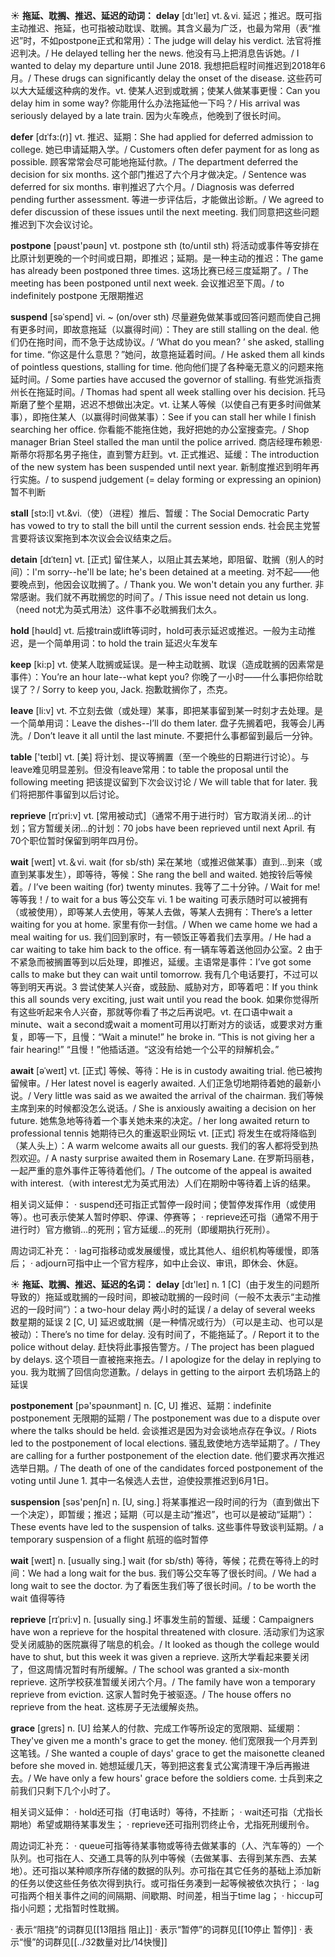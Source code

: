 ☀ <span class="category">**拖延、耽搁、推迟、延迟的动词：**</span>
<span class="vocabulary">**delay**</span> [dɪ'leɪ] 
<span class="definition">vt.＆vi. 延迟；推迟。既可指主动推迟、拖延，也可指被动耽误、耽搁。其含义最为广泛，也最为常用（表“推迟”时，不如postpone正式和常用）：</span>The judge will delay his verdict. 法官将推迟判决。/ He delayed telling her the news. 他没有马上把消息告诉她。/ I wanted to delay my departure until June 2018. 我想把启程时间推迟到2018年6月。/ These drugs can significantly delay the onset of the disease. 这些药可以大大延缓这种病的发作。<span class="definition">vt. 使某人迟到或耽搁；使某人做某事更慢：</span>Can you delay him in some way? 你能用什么办法拖延他一下吗？/ His arrival was seriously delayed by a late train. 因为火车晚点，他晚到了很长时间。
           
<span class="vocabulary">**defer**</span> [dɪˈfɜ:(r)]
<span class="definition">vt. 推迟、延期：</span>She had applied for deferred admission to college. 她已申请延期入学。/ Customers often defer payment for as long as possible. 顾客常常会尽可能地拖延付款。/ The department deferred the decision for six months. 这个部门推迟了六个月才做决定。/ Sentence was deferred for six months. 审判推迟了六个月。/ Diagnosis was deferred pending further assessment. 等进一步评估后，才能做出诊断。/ We agreed to defer discussion of these issues until the next meeting. 我们同意把这些问题推迟到下次会议讨论。

<span class="vocabulary">**postpone**</span> [pəʊst'pəʊn] 
<span class="definition">vt. postpone sth (to/until sth) 将活动或事件等安排在比原计划更晚的一个时间或日期，即推迟；延期。是一种主动的推迟：</span>The game has already been postponed three times. 这场比赛已经三度延期了。/ The meeting has been postponed until next week. 会议推迟至下周。/ to indefinitely postpone 无限期推迟
           
<span class="vocabulary">**suspend**</span> [səˈspend]
<span class="definition">vi. ~ (on/over sth) 尽量避免做某事或回答问题而使自己拥有更多时间，即故意拖延（以赢得时间）：</span>They are still stalling on the deal. 他们仍在拖时间，而不急于达成协议。/ ‘What do you mean? ’ she asked, stalling for time. “你这是什么意思？”她问，故意拖延着时间。/ He asked them all kinds of pointless questions, stalling for time. 他向他们提了各种毫无意义的问题来拖延时间。/ Some parties have accused the governor of stalling. 有些党派指责州长在拖延时间。/ Thomas had spent all week stalling over his decision. 托马斯磨了整个星期，迟迟不想做出决定。<span class="definition">vt. 让某人等候（以使自己有更多时间做某事），即拖住某人（以赢得时间做某事）：</span>See if you can stall her while I finish searching her office. 你看能不能拖住她，我好把她的办公室搜查完。/ Shop manager Brian Steel stalled the man until the police arrived. 商店经理布赖恩·斯蒂尔将那名男子拖住，直到警方赶到。<span class="definition">vt. 正式推迟、延缓：</span>The introduction of the new system has been suspended until next year. 新制度推迟到明年再行实施。/ to suspend judgement (= delay forming or expressing an opinion) 暂不判断
           
<span class="vocabulary">**stall**</span> [stɔ:l]
<span class="definition">vt.&vi.（使）（进程）推后、暂缓：</span>The Social Democratic Party has vowed to try to stall the bill until the current session ends. 社会民主党誓言要将该议案拖到本次议会会议结束之后。
           
<span class="vocabulary">**detain**</span> [dɪˈteɪn]
<span class="definition">vt. [正式] 留住某人，以阻止其去某地，即阻留、耽搁（别人的时间）：</span>I'm sorry--he'll be late; he's been detained at a meeting. 对不起——他要晚点到，他因会议耽搁了。/ Thank you. We won't detain you any further. 非常感谢。我们就不再耽搁您的时间了。/ This issue need not detain us long.（need not尤为英式用法）这件事不必耽搁我们太久。

<span class="vocabulary">**hold**</span> [həʊld] 
<span class="definition">vt. 后接train或lift等词时，hold可表示延迟或推迟。一般为主动推迟，是一个简单用词：</span>to hold the train 延迟火车发车

<span class="vocabulary">**keep**</span> [ki:p] 
<span class="definition">vt. 使某人耽搁或延误。是一种主动耽搁、耽误（造成耽搁的因素常是事件）：</span>You’re an hour late--what kept you? 你晚了一小时——什么事把你给耽误了？/ Sorry to keep you, Jack. 抱歉耽搁你了，杰克。

<span class="vocabulary">**leave**</span> [li:v] 
<span class="definition">vt. 不立刻去做（或处理）某事，即把某事留到某一时刻才去处理。是一个简单用词：</span>Leave the dishes--I’ll do them later. 盘子先搁着吧，我等会儿再洗。/ Don’t leave it all until the last minute. 不要把什么事都留到最后一分钟。

<span class="vocabulary">**table**</span> ['teɪbl] 
<span class="definition">vt. [美] 将计划、提议等搁置（至一个晚些的日期进行讨论）。与leave难见明显差别。但没有leave常用：</span>to table the proposal until the following meeting 把该提议留到下次会议讨论 / We will table that for later. 我们将把那件事留到以后讨论。
           
<span class="vocabulary">**reprieve**</span> [rɪˈpri:v]
<span class="definition">vt. [常用被动式]（通常不用于进行时）官方取消关闭…的计划；官方暂缓关闭…的计划：</span>70 jobs have been reprieved until next April. 有70个职位暂时保留到明年四月份。

<span class="vocabulary">**wait**</span> [weɪt] 
<span class="definition">vt.＆vi. wait (for sb/sth) 呆在某地（或推迟做某事）直到…到来（或直到某事发生），即等待，等候：</span>She rang the bell and waited. 她按铃后等候着。/ I’ve been waiting (for) twenty minutes. 我等了二十分钟。/ Wait for me! 等等我！/ to wait for a bus 等公交车 <span class="definition">vi. 1 be waiting 可表示随时可以被拥有（或被使用），即等某人去使用，等某人去做，等某人去拥有：</span>There’s a letter waiting for you at home. 家里有你一封信。/ When we came home we had a meal waiting for us. 我们回到家时，有一顿饭正等着我们去享用。/ He had a car waiting to take him back to the office. 有一辆车等着送他回办公室。<span class="definition">2 由于不紧急而被搁置等到以后处理，即推迟，延缓。主语常是事件：</span>I’ve got some calls to make but they can wait until tomorrow. 我有几个电话要打，不过可以等到明天再说。<span class="definition">3 尝试使某人兴奋，或鼓励、威胁对方，即等着吧：</span>If you think this all sounds very exciting, just wait until you read the book. 如果你觉得所有这些听起来令人兴奋，那就等你看了书之后再说吧。<span class="definition">vt. 在口语中wait a minute、wait a second或wait a moment可用以打断对方的谈话，或要求对方重复，即等一下，且慢：</span>“Wait a minute!” he broke in. “This is not giving her a fair hearing!” “且慢！”他插话道。“这没有给她一个公平的辩解机会。”
           
<span class="vocabulary">**await**</span> [əˈweɪt]
<span class="definition">vt. [正式] 等候、等待：</span>He is in custody awaiting trial. 他已被拘留候审。/ Her latest novel is eagerly awaited. 人们正急切地期待着她的最新小说。/ Very little was said as we awaited the arrival of the chairman. 我们等候主席到来的时候都没怎么说话。/ She is anxiously awaiting a decision on her future. 她焦急地等待着一个事关她未来的决定。/ her long awaited return to professional tennis 她期待已久的重返职业网坛 <span class="definition">vt. [正式] 将发生在或将降临到（某人头上）：</span>A warm welcome awaits all our guests. 我们的客人都将受到热烈欢迎。/ A nasty surprise awaited them in Rosemary Lane. 在罗斯玛丽巷，一起严重的意外事件正等待着他们。/ The outcome of the appeal is awaited with interest.（with interest尤为英式用法）人们在期盼中等待着上诉的结果。

相关词义延伸：
· suspend还可指正式暂停一段时间；使暂停发挥作用（或使用等）。也可表示使某人暂时停职、停课、停赛等；
· reprieve还可指（通常不用于进行时）官方撤销…的死刑；官方延缓…的死刑（即缓期执行死刑）。

周边词汇补充：
· lag可指移动或发展缓慢，或比其他人、组织机构等缓慢，即落后；
· adjourn可指中止一个官方程序，如中止会议、审讯，即休会、休庭。

☀ <span class="category">**拖延、耽搁、推迟、延迟的名词：**</span>
<span class="vocabulary">**delay**</span> [dɪ'leɪ] 
<span class="definition">n. 1 [C]（由于发生的问题所导致的）拖延或耽搁的一段时间，即被动耽搁的一段时间（一般不太表示“主动推迟的一段时间”）：</span>a two-hour delay 两小时的延误 / a delay of several weeks 数星期的延误 <span class="definition">2 [C, U] 延迟或耽搁（是一种情况或行为）（可以是主动、也可以是被动）：</span>There’s no time for delay. 没有时间了，不能拖延了。/ Report it to the police without delay. 赶快将此事报告警方。/ The project has been plagued by delays. 这个项目一直被拖来拖去。/ I apologize for the delay in replying to you. 我为耽搁了回信向您道歉。/ delays in getting to the airport 去机场路上的延误 
           
<span class="vocabulary">**postponement**</span> [pə'spəʊnmənt]
<span class="definition">n. [C, U] 推迟、延期：</span>indefinite postponement 无限期的延期 / The postponement was due to a dispute over where the talks should be held. 会谈推迟是因为对会谈地点存在争议。/ Riots led to the postponement of local elections. 骚乱致使地方选举延期了。/ They are calling for a further postponement of the election date. 他们要求再次推迟选举日期。/ The death of one of the candidates forced postponement of the voting until June 1. 其中一名候选人去世，迫使投票推迟到6月1日。

<span class="vocabulary">**suspension**</span> [səs'penʃn] 
<span class="definition">n. [U, sing.] 将某事推迟一段时间的行为（直到做出下一个决定），即暂缓；推迟；延期（可以是主动“推迟”，也可以是被动“延期”）：</span>These events have led to the suspension of talks. 这些事件导致谈判延期。/ a temporary suspension of a flight 航班的临时暂停

<span class="vocabulary">**wait**</span> [weɪt] 
<span class="definition">n. [usually sing.] wait (for sb/sth) 等待，等候；花费在等待上的时间：</span>We had a long wait for the bus. 我们等公交车等了很长时间。/ We had a long wait to see the doctor. 为了看医生我们等了很长时间。/ to be worth the wait 值得等待
            
<span class="vocabulary">**reprieve**</span> [rɪˈpri:v]
<span class="definition">n. [usually sing.] 坏事发生前的暂缓、延缓：</span>Campaigners have won a reprieve for the hospital threatened with closure. 活动家们为这家受关闭威胁的医院赢得了喘息的机会。/ It looked as though the college would have to shut, but this week it was given a reprieve. 这所大学看起来要关闭了，但这周情况暂时有所缓解。/ The school was granted a six-month reprieve. 这所学校获准暂缓关闭六个月。/ The family have won a temporary reprieve from eviction. 这家人暂时免于被驱逐。/ The house offers no reprieve from the heat. 这栋房子无法缓解炎热。          

<span class="vocabulary">**grace**</span> [greɪs]
<span class="definition">n. [U] 给某人的付款、完成工作等所设定的宽限期、延缓期：</span>They've given me a month's grace to get the money. 他们宽限我一个月弄到这笔钱。/ She wanted a couple of days' grace to get the maisonette cleaned before she moved in. 她想延缓几天，等到把这套复式公寓清理干净后再搬进去。/ We have only a few hours' grace before the soldiers come. 士兵到来之前我们只剩下几个小时了。
 
相关词义延伸：
· hold还可指（打电话时）等待，不挂断；
· wait还可指（尤指长期地）希望或期待某事发生；
· reprieve还可指刑罚终止令，尤指死刑缓刑令。

周边词汇补充：
· queue可指等待某事物或等待去做某事的（人、汽车等的）一个队列。也可指在人、交通工具等的队列中等候（去做某事、去得到某东西、去某地）。还可指以某种顺序所存储的数据的队列。亦可指在其它任务的基础上添加新的任务以使这些任务依次得到执行。或可指任务凑到一起等候被依次执行；
· lag可指两个相关事件之间的间隔期、间歇期、时间差，相当于time lag；
· hiccup可指小问题；尤指暂时性耽搁。

· 表示“阻挠”的词群见[[13阻挡 阻止]]
· 表示“暂停”的词群见[[10停止 暂停]]
· 表示“慢”的词群见[[../32数量对比/14快慢]]
